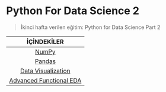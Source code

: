 # Python For Data Science 2

> İkinci hafta verilen eğitim: Python for Data Science Part 2

<div align="center">

| <b>İÇİNDEKİLER</b> |
|:-------------:|
| [NumPy](https://github.com/kgeckin/Miuul_MachineLearning_Bootcamp/tree/main/Python%20For%20Data%20Science%202/NumPy) |
| [Pandas](https://github.com/kgeckin/Miuul_MachineLearning_Bootcamp/tree/main/Python%20For%20Data%20Science%202/Pandas) |
| [Data Visualization](https://github.com/kgeckin/Miuul_MachineLearning_Bootcamp/tree/main/Python%20For%20Data%20Science%202/Data%20Visualization)            |
| [Advanced Functional EDA](https://github.com/kgeckin/Miuul_MachineLearning_Bootcamp/tree/main/Python%20For%20Data%20Science%202/Advanced%20Functional%20EDA)|
</div> 

